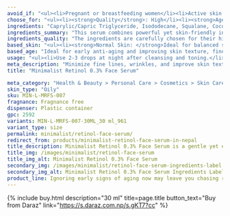 ```yaml
---
avoid_if: "<ul><li>Pregnant or breastfeeding women</li><li>Active skin irritation</li></ul>"
choose_for: "<ul><li><strong>Quality</strong>: High</li><li><strong>Age</strong>: 20+.</li><li><strong>Skin Types</strong>: Anti-aging, Even skin tone, Acne-prone skin.</li><li><strong>Effective For</strong>: Sun protection.</li></ul>"
ingredients: "Caprylic/Capric Triglyceride, Isododecane, Squalane, Coco-Caprylate/Caprate, Triheptanoin, Tocopherol Acetate, Bakuchiol, Retinol, Polysorbate 20, Ubiquinone (Coenzyme Q10), BHT."
ingredients_summary: "This serum combines powerful yet skin-friendly ingredients like <strong>Retinol</strong> for reducing wrinkles and boosting collagen, <strong>Bakuchiol</strong> as a plant-based alternative for soothing and enhancing retinol benefits, and <strong>Squalane</strong> for deep hydration. <strong>Coenzyme Q10</strong> (Ubiquinone) protects against oxidative stress, while <strong>Tocopherol Acetate (Vitamin E)</strong> nourishes and repairs. Lightweight emollients like <strong>Caprylic/Capric Triglyceride</strong>, <strong>Coco-Caprylate/Caprate</strong>, and <strong>Isododecane</strong> ensure a silky, non-greasy finish for smooth application."
ingredients_quality: "The ingredients are carefully chosen for their high efficacy and skin compatibility. <strong>Clinically proven actives</strong> like Retinol and Coenzyme Q10 work synergistically with gentle botanicals like Bakuchiol for maximum results with minimal irritation. The base is enriched with <strong>high-quality emollients and antioxidants</strong>, ensuring the formula is lightweight, non-comedogenic, and suitable for sensitive skin types."
based_skin: "<ul><li><strong>Normal Skin: </strong>Ideal for balanced skin types, providing effective anti-aging benefits without over-drying or irritating.</li><li><strong>Oily Skin: </strong>Works well for oily skin by promoting cell turnover and addressing clogged pores and acne.</li><li><strong>Dry Skin: </strong>Nourishing ingredients keep skin hydrated while the Retinol targets skin texture and tone.</li><li><strong>Sensitive Skin: </strong>Gentle enough for sensitive skin, but it’s recommended to introduce gradually to minimize irritation.</li></ul>"
based_age: "Ideal for early anti-aging and improving skin texture, fine lines, and uneven skin tone.</li><li><strong>40s and above</strong>: Helps reduce deeper wrinkles and boosts collagen production to maintain youthful skin.</li></ul>"
usage: "<ul><li>Use 2-3 drops at night after cleansing and toning.</li><li>Gently massage onto the face and neck, avoiding the eye area.</li><li>Follow with a moisturizer to lock in hydration.</li><li>Start by using 2-3 times a week and gradually increase frequency.</li></ul>"
meta_description: "Minimize fine lines, wrinkles, and improve skin texture with Minimalist Retinol 0.3% Face Serum, a gentle formula suitable for all skin types."
title: "Minimalist Retinol 0.3% Face Serum"

meta_category: "Health & Beauty > Personal Care > Cosmetics > Skin Care > Lotion & Moisturizer"
skin_type: "Oily"
sku: MIN-L-MRFS-007
fragnance: Fragnance free
dispenser: Plastic container
gpc: 2592
variants: MIN-L-MRFS-007-30ML_30 ml_961
variant_type: size
permalink: minimalist/retinol-face-serum/
redirect_from: products/minimalist-retinol-face-serum-in-nepal
title_description: Minimalist Retinol 0.3% Face Serum is a gentle yet effective anti-aging treatment designed to reduce fine lines, wrinkles, and promote skin renewal. Formulated with 0.3% Retinol, this serum helps to accelerate skin turnover, revealing smoother, younger-looking skin over time. Perfect for those who are new to Retinol or looking for a mild introduction to its benefits, it also provides deep hydration and promotes even skin texture without causing irritation.
title_img: /images/minimalist/retinol-face-serum
title_img_alt: Minimalist Retinol 0.3% Face Serum
secondary_img: /images/minimalist/retinol-face-serum-ingredients-label
secondary_img_alt: Minimalist Retinol 0.3% Face Serum Ingredients Label
product_line: Ignoring early signs of aging now may leave you chasing results later.
---
```

{% include buy.html description="30 ml" title=page.title button_text="Buy from Daraz" link="https://s.daraz.com.np/s.gKT7?cc" %}